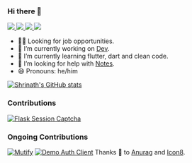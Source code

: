 ### Hi there 👋
<p align="left">
    <a href="https://twitter.com/gupta_shrinath">
        <img src="https://img.icons8.com/color/30/000000/twitter--v1.png"/>
    </a>
    <a href="mailto:guptashrinath9@gmail.com">
        <img src="https://img.icons8.com/color/30/000000/gmail-new.png"/>
    </a>
    <a href="https://auth.geeksforgeeks.org/user/gupta_shrinath/articles">
        <img src="https://img.icons8.com/color/30/000000/GeeksforGeeks.png"/>
    </a>
    <a href="https://medium.com/@guptashrinath9">
        <img src="https://img.icons8.com/ios-filled/30/000000/medium-monogram--v1.png"/>
    </a>
</p>

- 🧑‍💼 Looking for job opportunities.
- 🔭 I’m currently working on [Dev](https://github.com/gupta-shrinath/Dev).
- 🌱 I’m currently learning flutter, dart and clean code.
- 🤔 I’m looking for help with [Notes](https://github.com/gupta-shrinath/Notes).
- 😄 Pronouns: he/him

[![Shrinath's GitHub stats](https://github-readme-stats.vercel.app/api?username=gupta-shrinath&show_icons=true)](https://github.com/anuraghazra/github-readme-stats)

### Contributions
[![Flask Session Captcha](https://github-readme-stats.vercel.app/api/pin/?username=gupta-shrinath&repo=flask-session-captcha)](https://github.com/Tethik/flask-session-captcha)

### Ongoing Contributions
[![Mutify](https://github-readme-stats.vercel.app/api/pin/?username=gupta-shrinath&repo=mutify)](https://github.com/teekamsuthar/Mutify/pull/6)
[![Demo Auth Client](https://github-readme-stats.vercel.app/api/pin/?username=gupta-shrinath&repo=demo-oauth-client)](https://github.com/authlib/demo-oauth-client/pull/9)
Thanks 🙌 to [Anurag](https://github.com/anuraghazra/github-readme-stats) and [Icon8](https://icons8.com/).
